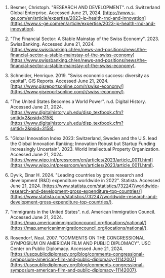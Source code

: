 1. Besmer, Christoph. "RESEARCH AND DEVELOPMENT". n.d. Switzerland Global Enterprise. Accessed June 21, 2024. [https://www.s-ge.com/en/article/expertise/2023-ip-health-rnd-and-innovation](https://www.s-ge.com/en/article/expertise/2023-ip-health-rnd-and-innovation).

2. "The Financial Sector: A Stable Mainstay of the Swiss Economy". 2023. SwissBanking. Accessed June 21, 2024. [https://www.swissbanking.ch/en/news-and-positions/news/the-financial-sector-a-stable-mainstay-of-the-swiss-economy](https://www.swissbanking.ch/en/news-and-positions/news/the-financial-sector-a-stable-mainstay-of-the-swiss-economy).

3. Schneider, Henrique. 2019. "Swiss economic success: diversity as capital". GIS Reports. Accessed June 21, 2024. [https://www.gisreportsonline.com/r/swiss-economy/](https://www.gisreportsonline.com/r/swiss-economy/).

4. "The United States Becomes a World Power". n.d. Digital History. Accessed June 21, 2024. [https://www.digitalhistory.uh.edu/disp_textbook.cfm?smtid=2&psid=3158](https://www.digitalhistory.uh.edu/disp_textbook.cfm?smtid=2&psid=3158).

5. "Global Innovation Index 2023: Switzerland, Sweden and the U.S. lead the Global Innovation Ranking; Innovation Robust but Startup Funding Increasingly Uncertain". 2023. World Intellectual Property Organization. Accessed June 21, 2024. [https://www.wipo.int/pressroom/en/articles/2023/article_0011.html](https://www.wipo.int/pressroom/en/articles/2023/article_0011.html).

6. Dyvik, Einar H. 2024. "Leading countries by gross research and development (R&D) expenditure worldwide in 2022". Statista. Accessed June 21, 2024. [https://www.statista.com/statistics/732247/worldwide-research-and-development-gross-expenditure-top-countries/](https://www.statista.com/statistics/732247/worldwide-research-and-development-gross-expenditure-top-countries/).

7. "Immigrants in the United States". n.d. American Immigration Council. Accessed June 21, 2024. [https://map.americanimmigrationcouncil.org/locations/national/](https://map.americanimmigrationcouncil.org/locations/national/).

8. Rosendorf, Neal. 2007. "COMMENTS ON THE CONGRESSIONAL SYMPOSIUM ON AMERICAN FILM AND PUBLIC DIPLOMACY". USC Center on Public Diplomacy. Accessed June 21, 2024. [https://uscpublicdiplomacy.org/blog/comments-congressional-symposium-american-film-and-public-diplomacy-11142007](https://uscpublicdiplomacy.org/blog/comments-congressional-symposium-american-film-and-public-diplomacy-11142007).
